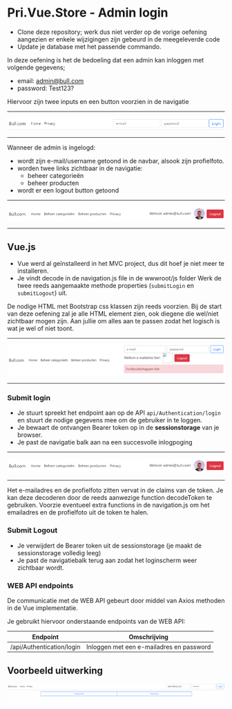 # Pri.Vue.Store - Admin login

- Clone deze repository; werk dus niet verder op de vorige oefening aangezien er enkele wijzigingen zijn gebeurd in de meegeleverde code
- Update je database met het passende commando.

In deze oefening is het de bedoeling dat een admin kan inloggen met volgende gegevens;
- email: admin@bull.com
- password: Test123?

Hiervoor zijn twee inputs en een button voorzien in de navigatie

---
![](images/image-03.png)

---

Wanneer de admin is ingelogd:
- wordt zijn e-mail/username getoond in de navbar, alsook zijn profielfoto.
- worden twee links zichtbaar in de navigatie:
	- beheer categorieën
	- beheer producten
- wordt er een logout button getoond

---

![](images/image-02.png)

---


## Vue.js
- Vue werd al geïnstalleerd in het MVC project, dus dit hoef je niet meer te installeren.
- Je vindt decode in de navigation.js file in de wwwroot/js folder
Werk de twee reeds aangemaakte methode properties (`submitLogin` en `submitLogout`) uit.

De nodige HTML met Bootstrap css klassen zijn reeds voorzien. Bij de start van deze oefening zal je alle HTML element zien, ook diegene die wel/niet zichtbaar mogen zijn. Aan jullie om alles aan te passen zodat het logisch is wat je wel of niet toont.

---

![](images/image-04.png)

---

### Submit login
- Je stuurt spreekt het endpoint aan op de API `api/Authentication/login` en stuurt de nodige gegevens mee om de gebruiker in te loggen.
- Je bewaart de ontvangen Bearer token op in de **sessionstorage** van je browser.
- Je past de navigatie balk aan na een succesvolle inlogpoging
---

![](images/image-02.png)

---

Het e-mailadres en de profielfoto zitten vervat in de claims van de token. Je kan deze decoderen door de reeds aanwezige function decodeToken te gebruiken. Voorzie eventueel
extra functions in de navigation.js om het emailadres en de profielfoto uit de token te halen.
### Submit Logout
- Je verwijdert de Bearer token uit de sessionstorage (je maakt de sessionstorage volledig leeg)
- Je past de navigatiebalk terug aan zodat het loginscherm weer zichtbaar wordt.


### WEB API endpoints
De communicatie met de WEB API gebeurt door middel van Axios methoden in de Vue implementatie.

Je gebruikt hiervoor onderstaande endpoints van de WEB API:

|Endpoint|Omschrijving|
|---|---|
|/api/Authentication/login|Inloggen met een e-mailadres en password|

## Voorbeeld uitwerking
![](images/image-01.gif)

